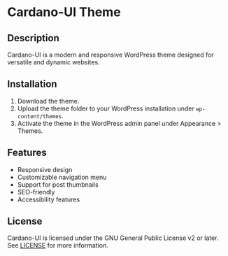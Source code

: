 # Cardano-UI Theme

## Description
Cardano-UI is a modern and responsive WordPress theme designed for versatile and dynamic websites.

## Installation
1. Download the theme.
2. Upload the theme folder to your WordPress installation under `wp-content/themes`.
3. Activate the theme in the WordPress admin panel under Appearance > Themes.

## Features
- Responsive design
- Customizable navigation menu
- Support for post thumbnails
- SEO-friendly
- Accessibility features

## License
Cardano-UI is licensed under the GNU General Public License v2 or later. See [LICENSE](http://www.gnu.org/licenses/gpl-2.0.html) for more information.
